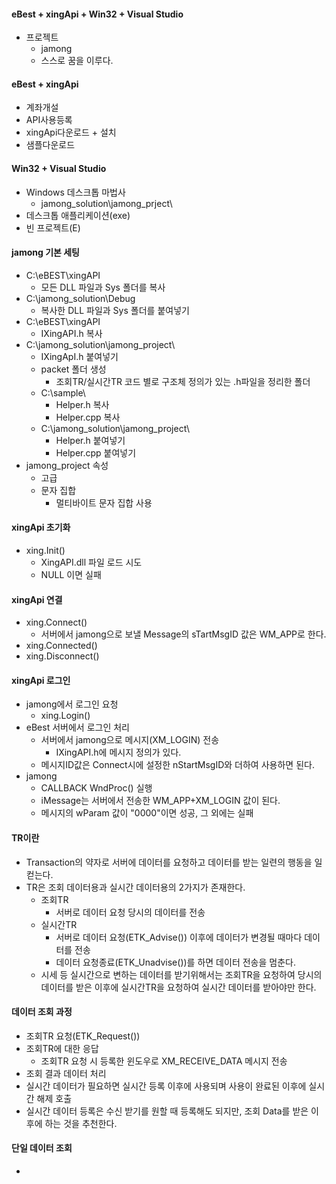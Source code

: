 #### eBest + xingApi + Win32 + Visual Studio
- 프로젝트
  - jamong
  - 스스로 꿈을 이루다.

#### eBest + xingApi
- 계좌개설
- API사용등록
- xingApi다운로드 + 설치
- 샘플다운로드

#### Win32 + Visual Studio
- Windows 데스크톱 마법사
  - jamong_solution\jamong_prject\ 
- 데스크톱 애플리케이션(exe)
- 빈 프로젝트(E)

#### jamong 기본 세팅
- C:\eBEST\xingAPI
  - 모든 DLL 파일과 Sys 폴더를 복사
- C:\jamong_solution\Debug
  - 복사한 DLL 파일과 Sys 폴더를 붙여넣기
- C:\eBEST\xingAPI
  - IXingAPI.h 복사
- C:\jamong_solution\jamong_project\
  - IXingApI.h 붙여넣기
  - packet 폴더 생성
    - 조회TR/실시간TR 코드 별로 구조체 정의가 있는 .h파일을 정리한 폴더
  - C:\sample\
    - Helper.h 복사
    - Helper.cpp 복사
  - C:\jamong_solution\jamong_project\
    - Helper.h 붙여넣기
    - Helper.cpp 붙여넣기
- jamong_project 속성
  - 고급
  - 문자 집합
    - 멀티바이트 문자 집합 사용

#### xingApi 초기화
- xing.Init()
  - XingAPI.dll 파일 로드 시도
  - NULL 이면 실패

#### xingApi 연결
- xing.Connect()
  - 서버에서 jamong으로 보낼 Message의 sTartMsgID 값은 WM_APP로 한다.
- xing.Connected()
- xing.Disconnect()

#### xingApi 로그인
- jamong에서 로그인 요청
  - xing.Login()
- eBest 서버에서 로그인 처리
  - 서버에서 jamong으로 메시지(XM_LOGIN) 전송
    - IXingAPI.h에 메시지 정의가 있다.
  - 메시지ID값은 Connect시에 설정한 nStartMsgID와 더하여 사용하면 된다.
- jamong
  - CALLBACK WndProc() 실행
  - iMessage는 서버에서 전송한 WM_APP+XM_LOGIN 값이 된다.
  - 메시지의 wParam 값이 "0000"이면 성공, 그 외에는 실패


#### TR이란
- Transaction의 약자로 서버에 데이터를 요청하고 데이터를 받는 일련의 행동을 일컫는다.
- TR은 조회 데이터용과 실시간 데이터용의 2가지가 존재한다.
  - 조회TR
    - 서버로 데이터 요청 당시의 데이터를 전송
  - 실시간TR
    - 서버로 데이터 요청(ETK_Advise()) 이후에 데이터가 변경될 때마다 데이터를 전송
    - 데이터 요청종료(ETK_Unadvise())를 하면 데이터 전송을 멈춘다.
  - 시세 등 실시간으로 변하는 데이터를 받기위해서는 조회TR을 요청하여 당시의 데이터를 받은 이후에 실시간TR을 요청하여 실시간 데이터를 받아야만 한다.

#### 데이터 조회 과정
- 조회TR 요청(ETK_Request())
- 조회TR에 대한 응답
  - 조회TR 요청 시 등록한 윈도우로 XM_RECEIVE_DATA 메시지 전송
- 조회 결과 데이터 처리
- 실시간 데이터가 필요하면 실시간 등록 이후에 사용되며 사용이 완료된 이후에 실시간 해제 호출
- 실시간 데이터 등록은 수신 받기를 원할 때 등록해도 되지만, 조회 Data를 받은 이후에 하는 것을 추천한다.

#### 단일 데이터 조회
- 









































